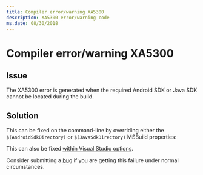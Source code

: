 ```yaml
---
title: Compiler error/warning XA5300
description: XA5300 error/warning code
ms.date: 08/30/2018
---
```

# Compiler error/warning XA5300

## Issue

The XA5300 error is generated when the required Android SDK or Java SDK cannot
be located during the build.

## Solution

This can be fixed on the command-line by overriding either the
`$(AndroidSdkDirectory)` or `$(JavaSdkDirectory)` MSBuild properties:

This can also be fixed [within Visual Studio options][vs-sdk].

Consider submitting a [bug][bug] if you are getting this failure under
normal circumstances.

[vs-sdk]: https://docs.microsoft.com/xamarin/android/troubleshooting/questions/android-sdk-location
[bug]: https://github.com/xamarin/xamarin-android/wiki/Submitting-Bugs,-Feature-Requests,-and-Pull-Requests
